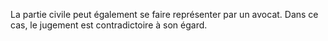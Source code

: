 La partie civile peut également se faire représenter par un avocat. Dans ce cas, le jugement est contradictoire à son égard.